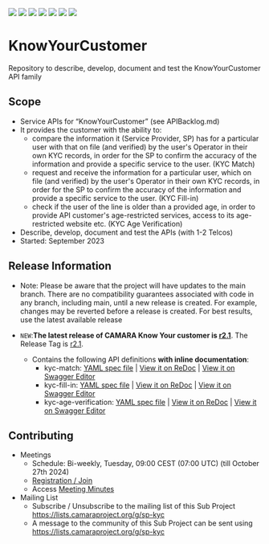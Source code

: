 <a href="https://github.com/camaraproject/KnowYourCustomer/commits/" title="Last Commit"><img src="https://img.shields.io/github/last-commit/camaraproject/KnowYourCustomer?style=plastic"></a>
<a href="https://github.com/camaraproject/KnowYourCustomer/issues" title="Open Issues"><img src="https://img.shields.io/github/issues/camaraproject/KnowYourCustomer?style=plastic"></a>
<a href="https://github.com/camaraproject/KnowYourCustomer/pulls" title="Open Pull Requests"><img src="https://img.shields.io/github/issues-pr/camaraproject/KnowYourCustomer?style=plastic"></a>
<a href="https://github.com/camaraproject/KnowYourCustomer/graphs/contributors" title="Contributors"><img src="https://img.shields.io/github/contributors/camaraproject/KnowYourCustomer?style=plastic"></a>
<a href="https://github.com/camaraproject/KnowYourCustomer" title="Repo Size"><img src="https://img.shields.io/github/repo-size/camaraproject/KnowYourCustomer?style=plastic"></a>
<a href="https://github.com/camaraproject/KnowYourCustomer/blob/main/LICENSE" title="License"><img src="https://img.shields.io/badge/License-Apache%202.0-green.svg?style=plastic"></a>
<a href="https://github.com/camaraproject/KnowYourCustomer/releases/latest" title="Latest Release"><img src="https://img.shields.io/github/release/camaraproject/KnowYourCustomer?style=plastic"></a>

# KnowYourCustomer

Repository to describe, develop, document and test the KnowYourCustomer API family

## Scope

* Service APIs for “KnowYourCustomer” (see APIBacklog.md)  
* It provides the customer with the ability to:  
  * compare the information it (Service Provider, SP) has for a particular user with that on file (and verified) by the user's Operator in their own KYC records, in order for the SP to confirm the accuracy of the information and provide a specific service to the user. (KYC Match)
  * request and receive the information for a particular user, which on file (and verified) by the user's Operator in their own KYC records, in order for the SP to confirm the accuracy of the information and provide a specific service to the user. (KYC Fill-in)
  * check if the user of the line is older than a provided age, in order to provide API customer's age-restricted services, access to its age-restricted website etc. (KYC Age Verification)
* Describe, develop, document and test the APIs (with 1-2 Telcos)  
* Started: September 2023

## Release Information

* Note: Please be aware that the project will have updates to the main branch. There are no compatibility guarantees associated with code in any branch, including main, until a new release is created. For example, changes may be reverted before a release is created. For best results, use the latest available release

* `NEW`:**The latest release of CAMARA Know Your customer is [r2.1](https://github.com/camaraproject/KnowYourCustomer/tree/r2.1)**. The Release Tag is [r2.1](https://github.com/camaraproject/KnowYourCustomer/releases/tag/r2.1).
  - Contains the following API definitions **with inline documentation**:
    - kyc-match: [YAML spec file](https://github.com/camaraproject/KnowYourCustomer/blob/r2.1/code/API_definitions/kyc-match.yaml) | [View it on ReDoc](https://redocly.github.io/redoc/?url=https://raw.githubusercontent.com/camaraproject/KnowYourCustomer/r2.1/code/API_definitions/kyc-match.yaml&nocors) | [View it on Swagger Editor](https://editor.swagger.io/?url=https://raw.githubusercontent.com/camaraproject/KnowYourCustomer/r2.1/code/API_definitions/kyc-match.yaml&nocors)
    - kyc-fill-in: [YAML spec file](https://github.com/camaraproject/KnowYourCustomer/blob/r2.1/code/API_definitions/kyc-fill-in.yaml) | [View it on ReDoc](https://redocly.github.io/redoc/?url=https://raw.githubusercontent.com/camaraproject/KnowYourCustomer/r2.1/code/API_definitions/kyc-fill-in.yaml&nocors) | [View it on Swagger Editor](https://editor.swagger.io/?url=https://raw.githubusercontent.com/camaraproject/KnowYourCustomer/r2.1/code/API_definitions/kyc-fill-in.yaml&nocors)
    - kyc-age-verification: [YAML spec file](https://github.com/camaraproject/KnowYourCustomer/blob/r2.1/code/API_definitions/kyc-age-verification.yaml) | [View it on ReDoc](https://redocly.github.io/redoc/?url=https://raw.githubusercontent.com/camaraproject/KnowYourCustomer/r2.1/code/API_definitions/kyc-age-verification.yaml&nocors) | [View it on Swagger Editor](https://editor.swagger.io/?url=https://raw.githubusercontent.com/camaraproject/KnowYourCustomer/r2.1/code/API_definitions/kyc-age-verification.yaml&nocors)

## Contributing

* Meetings
  * Schedule: Bi-weekly, Tuesday, 09:00 CEST (07:00 UTC) (till October 27th 2024)
  * [Registration / Join](https://zoom-lfx.platform.linuxfoundation.org/meeting/96235150735?password=7e3fea67-a76e-4941-8a70-392cf5545917)
  * Access [Meeting Minutes](https://github.com/camaraproject/KnowYourCustomer/tree/main/documentation/MeetingMinutes)
* Mailing List
  * Subscribe / Unsubscribe to the mailing list of this Sub Project https://lists.camaraproject.org/g/sp-kyc
  * A message to the community of this Sub Project can be sent using <https://lists.camaraproject.org/g/sp-kyc>

